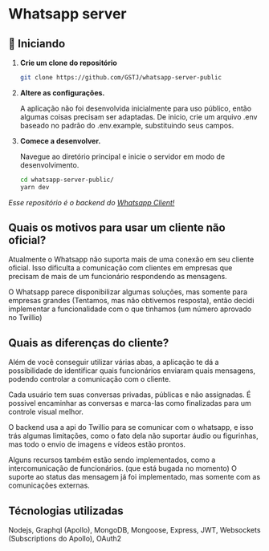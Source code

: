 # Whatsapp server

## 🚀 Iniciando

1.  **Crie um clone do repositório**

    ```sh
    git clone https://github.com/GSTJ/whatsapp-server-public
    ```

2.  **Altere as configurações.**

    A aplicação não foi desenvolvida inicialmente para uso público, então algumas coisas precisam ser adaptadas.
    De inicio, crie um arquivo .env baseado no padrão do .env.example, substituindo seus campos.

3.  **Comece a desenvolver.**

    Navegue ao diretório principal e inicie o servidor em modo de desenvolvimento.

    ```sh
    cd whatsapp-server-public/
    yarn dev
    ```

_Esse repositório é o backend do [Whatsapp Client!](https://github.com/GSTJ/whatsapp-cliente-public)_

## Quais os motivos para usar um cliente não oficial?

Atualmente o Whatsapp não suporta mais de uma conexão em seu cliente oficial. Isso dificulta a comunicação com clientes em empresas que precisam de mais de um funcionário respondendo as mensagens.

O Whatsapp parece disponibilizar algumas soluções, mas somente para empresas grandes (Tentamos, mas não obtivemos resposta), então decidi implementar a funcionalidade com o que tinhamos (um número aprovado no Twillio)

## Quais as diferenças do cliente?

Além de você conseguir utilizar várias abas, a aplicação te dá a possibilidade de identificar quais funcionários enviaram quais mensagens, podendo controlar a comunicação com o cliente.

Cada usuário tem suas conversas privadas, públicas e não assignadas. É possivel encaminhar as conversas e marca-las como finalizadas para um controle visual melhor.

O backend usa a api do Twillio para se comunicar com o whatsapp, e isso trás algumas limitações, como o fato dela não suportar áudio ou figurinhas, mas todo o envio de imagens e vídeos estão prontos.

Alguns recursos também estão sendo implementados, como a intercomunicação de funcionários. (que está bugada no momento)
O suporte ao status das mensagem já foi implementado, mas somente com as comunicações externas.

## Técnologias utilizadas

Nodejs, Graphql (Apollo), MongoDB, Mongoose, Express, JWT, Websockets (Subscriptions do Apollo), OAuth2
